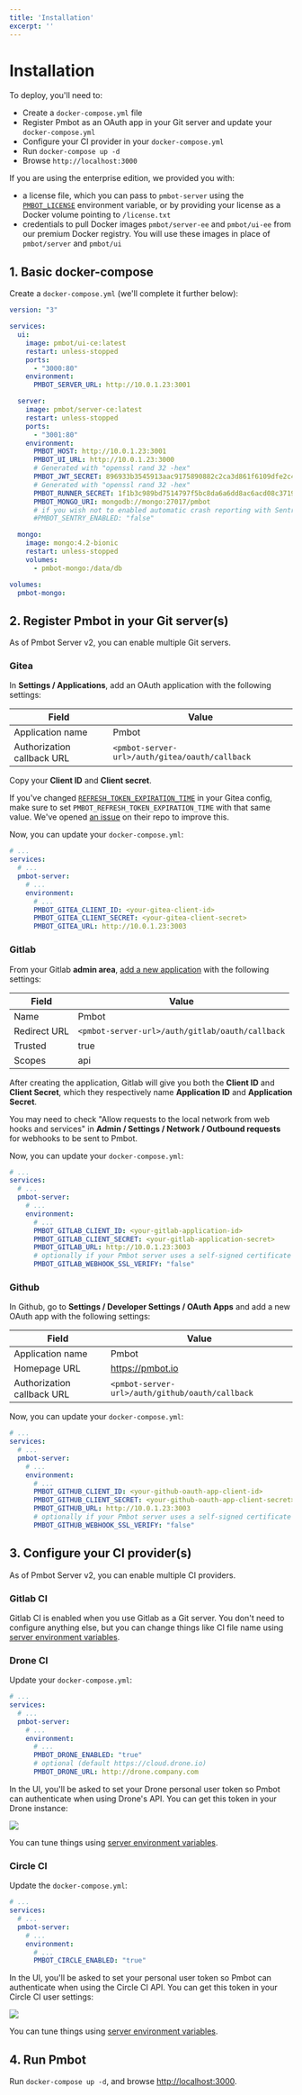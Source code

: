 ```yaml
---
title: 'Installation'
excerpt: ''
---
```


# Installation

To deploy, you'll need to:
- Create a `docker-compose.yml` file
- Register Pmbot as an OAuth app in your Git server and update your `docker-compose.yml`
- Configure your CI provider in your `docker-compose.yml`
- Run `docker-compose up -d`
- Browse `http://localhost:3000`

If you are using the enterprise edition, we provided you with:
- a license file, which you can pass to `pmbot-server` using the [`PMBOT_LICENSE`](/environment-reference/server-environment-reference#pmbot_license) environment variable, or by providing your license as a Docker volume pointing to `/license.txt`
- credentials to pull Docker images `pmbot/server-ee` and `pmbot/ui-ee` from our premium Docker registry. You will use these images in place of `pmbot/server` and `pmbot/ui` 

## 1. Basic docker-compose

Create a `docker-compose.yml` (we'll complete it further below):

<div class="code-group" data-props='{ "lineNumbers": ["true"] }'>

```yaml
version: "3"

services:
  ui:
    image: pmbot/ui-ce:latest
    restart: unless-stopped
    ports:
      - "3000:80"
    environment:
      PMBOT_SERVER_URL: http://10.0.1.23:3001

  server:
    image: pmbot/server-ce:latest
    restart: unless-stopped
    ports:
      - "3001:80"
    environment:
      PMBOT_HOST: http://10.0.1.23:3001
      PMBOT_UI_URL: http://10.0.1.23:3000
      # Generated with "openssl rand 32 -hex"
      PMBOT_JWT_SECRET: 896933b3545913aac9175890882c2ca3d861f6109dfe2c48f1b4c15686c59542
      # Generated with "openssl rand 32 -hex"
      PMBOT_RUNNER_SECRET: 1f1b3c989bd7514797f5bc8da6a6dd8ac6acd08c3719acf47aa2a7f4aa1a7e57
      PMBOT_MONGO_URI: mongodb://mongo:27017/pmbot
      # if you wish not to enabled automatic crash reporting with Sentry (https://sentry.io)
      #PMBOT_SENTRY_ENABLED: "false"

  mongo:
    image: mongo:4.2-bionic
    restart: unless-stopped
    volumes:
      - pmbot-mongo:/data/db

volumes:
  pmbot-mongo:
```

</div>

## 2. Register Pmbot in your Git server(s)

<div class="blockquote" data-props='{ "mod": "info" }'>

As of Pmbot Server v2, you can enable multiple Git servers.

</div>

### Gitea

In **Settings / Applications**, add an OAuth application with the following settings:

| Field | Value |
| ---- | ---- |
| Application name   | Pmbot | 
| Authorization callback URL | `<pmbot-server-url>/auth/gitea/oauth/callback` |

Copy your **Client ID** and **Client secret**.

<div class="blockquote" data-props='{ "mod": "info" }'>

If you've changed [`REFRESH_TOKEN_EXPIRATION_TIME`](https://docs.gitea.io/en-us/config-cheat-sheet/#oauth2-oauth2) in your Gitea config, make sure to set `PMBOT_REFRESH_TOKEN_EXPIRATION_TIME` with that same value. We've opened [an issue](https://github.com/go-gitea/gitea/issues/12641) on their repo to improve this.

</div>

Now, you can update your `docker-compose.yml`:

<div class="code-group" data-props='{ "lineNumbers": ["true"] }'>

```yaml
# ...
services:
  # ...
  pmbot-server:
    # ...
    environment:
      # ...
      PMBOT_GITEA_CLIENT_ID: <your-gitea-client-id>
      PMBOT_GITEA_CLIENT_SECRET: <your-gitea-client-secret>
      PMBOT_GITEA_URL: http://10.0.1.23:3003
```

</div>

### Gitlab

From your Gitlab **admin area**, [add a new application](https://docs.gitlab.com/ee/integration/oauth_provider.html#adding-an-application-through-the-profile) with the following settings:

| Field | Value |
| ---- | ---- |
| Name   | Pmbot | 
| Redirect URL | `<pmbot-server-url>/auth/gitlab/oauth/callback` |
| Trusted | true |
| Scopes | api |

After creating the application, Gitlab will give you both the **Client ID** and **Client Secret**, which they respectively name **Application ID** and **Application Secret**.

<div class="blockquote" data-props='{ "mod": "warning" }'>

You may need to check "Allow requests to the local network from web hooks and services" in **Admin / Settings / Network / Outbound requests** for webhooks to be sent to Pmbot.

</div>

Now, you can update your `docker-compose.yml`:

<div class="code-group" data-props='{ "lineNumbers": ["true"] }'>

```yaml
# ...
services:
  # ...
  pmbot-server:
    # ...
    environment:
      # ...
      PMBOT_GITLAB_CLIENT_ID: <your-gitlab-application-id>
      PMBOT_GITLAB_CLIENT_SECRET: <your-gitlab-application-secret>
      PMBOT_GITLAB_URL: http://10.0.1.23:3003
      # optionally if your Pmbot server uses a self-signed certificate
      PMBOT_GITLAB_WEBHOOK_SSL_VERIFY: "false"
```

</div>

### Github

In Github, go to **Settings / Developer Settings / OAuth Apps** and add a new OAuth app with the following settings:

| Field | Value |
| ---- | ---- |
| Application name   | Pmbot | 
| Homepage URL   | https://pmbot.io | 
| Authorization callback URL | `<pmbot-server-url>/auth/github/oauth/callback` |

Now, you can update your `docker-compose.yml`:

<div class="code-group" data-props='{ "lineNumbers": ["true"] }'>

```yaml
# ...
services:
  # ...
  pmbot-server:
    # ...
    environment:
      # ...
      PMBOT_GITHUB_CLIENT_ID: <your-github-oauth-app-client-id>
      PMBOT_GITHUB_CLIENT_SECRET: <your-github-oauth-app-client-secret>
      PMBOT_GITHUB_URL: http://10.0.1.23:3003
      # optionally if your Pmbot server uses a self-signed certificate
      PMBOT_GITHUB_WEBHOOK_SSL_VERIFY: "false"
```

</div>

## 3. Configure your CI provider(s)

<div class="blockquote" data-props='{ "mod": "info" }'>

As of Pmbot Server v2, you can enable multiple CI providers.

</div>

### Gitlab CI

Gitlab CI is enabled when you use Gitlab as a Git server. You don't need to configure anything else, but you can change things like CI file name using [server environment variables](https://docs.pmbot.io/environment-reference/server-environment-reference).

### Drone CI

Update your `docker-compose.yml`:

<div class="code-group" data-props='{ "lineNumbers": ["true"] }'>

```yaml
# ...
services:
  # ...
  pmbot-server:
    # ...
    environment:
      # ...
      PMBOT_DRONE_ENABLED: "true"
      # optional (default https://cloud.drone.io)
      PMBOT_DRONE_URL: http://drone.company.com
```

</div>

In the UI, you'll be asked to set your Drone personal user token so Pmbot can authenticate when using Drone's API. You can get this token in your Drone instance:

![](/images/get-drone-token.gif)

You can tune things using [server environment variables](https://docs.pmbot.io/environment-reference/server-environment-reference).

### Circle CI

Update the `docker-compose.yml`:

<div class="code-group" data-props='{ "lineNumbers": ["true"] }'>

```yaml
# ...
services:
  # ...
  pmbot-server:
    # ...
    environment:
      # ...
      PMBOT_CIRCLE_ENABLED: "true"
```

</div>

In the UI, you'll be asked to set your personal user token so Pmbot can authenticate when using the Circle CI API. You can get this token in your Circle CI user settings:

![](/images/get-circle-token.gif)

You can tune things using [server environment variables](https://docs.pmbot.io/environment-reference/server-environment-reference).

## 4. Run Pmbot

Run `docker-compose up -d`, and browse [http://localhost:3000](http://localhost:3000).
